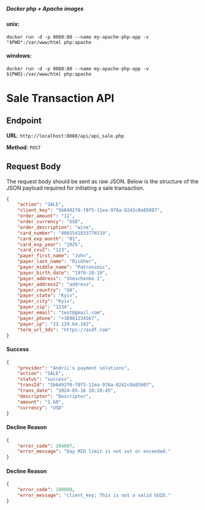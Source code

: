 ##### Docker php + Apache images <br/>

#### unix:
` docker run -d -p 8080:80 --name my-apache-php-app -v "$PWD":/var/www/html php:apache `

#### windows:
` docker run -d -p 8080:80 --name my-apache-php-app -v ${PWD}:/var/www/html php:apache `

# Sale Transaction API

## Endpoint

**URL**: `http://localhost:8080/api/api_sale.php`

**Method**: `POST`

## Request Body

The request body should be sent as raw JSON. Below is the structure of the JSON payload required for initiating a sale transaction.

```json
{
    "action": "SALE",
    "client_key": "5b6492f0-f8f5-11ea-976a-0242c0a85007",
    "order_amount": "11",
    "order_currency": "USD",
    "order_description": "wine",
    "card_number": "4601541833776519",
    "card_exp_month": "01",
    "card_exp_year": "2025",
    "card_cvv2": "123",
    "payer_first_name": "John",
    "payer_last_name": "Rickher",
    "payer_middle_name": "Patronimic",
    "payer_birth_date": "1970-10-10",
    "payer_address": "Shevchenko 1",
    "payer_address2": "address",
    "payer_country": "UA",
    "payer_state": "Kyiv",
    "payer_city": "Kyiv",
    "payer_zip": "1234",
    "payer_email": "test@gmail.com",
    "payer_phone": "+38981234567",
    "payer_ip": "23.129.64.182",
    "term_url_3ds": "https://asdf.com"
}
```

#### Success
```json
{
    "provider": "Andrii's payment solutions",
    "action": "SALE",
    "status": "success",
    "transId": "5b6492f0-f8f5-11ea-976a-0242c0a85007",
    "trans_date": "2024-05-16 18:10:45",
    "descriptor": "Descriptor",
    "amount": "1.60",
    "currency": "USD"
}
```


#### Decline Reason
```json
{
    "error_code": 204007,
    "error_message": "Day MID limit is not set or exceeded."
}
```

#### Decline Reason
```json
{
    "error_code": 100000,
    "error_message": "client_key: This is not a valid UUID."
}
```
